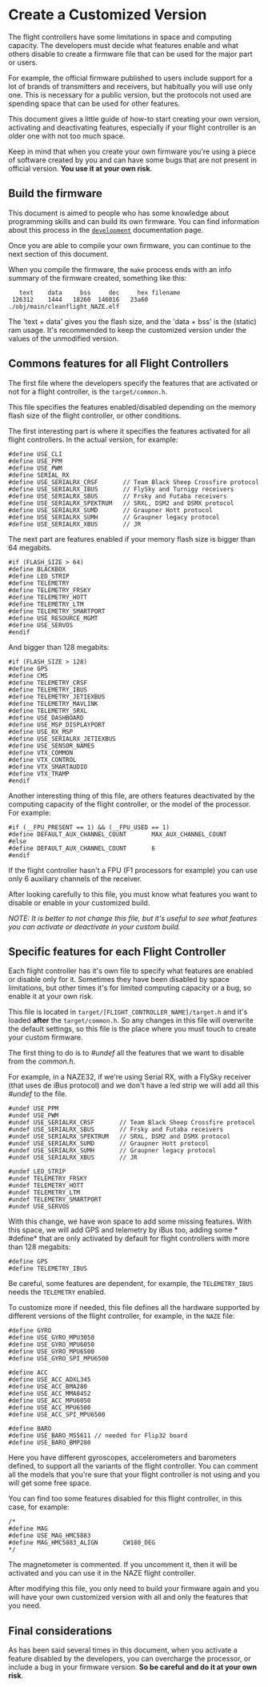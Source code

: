 # Create a Customized Version

The flight controllers have some limitations in space and computing capacity. The developers must decide what features enable and what others disable to create a firmware file that can be used for the major part or users.

For example, the official firmware published to users include support for a lot of brands of transmitters and receivers, but habitually you will use only one. This is necessary for a public version, but the protocols not used are spending space that can be used for other features.

This document gives a little guide of how-to start creating your own version, activating and deactivating features, especially if your flight controller is an older one with not too much space.

Keep in mind that when you create your own firmware you're using a piece of software created by you and can have some bugs that are not present in official version. **You use it at your own risk**.

## Build the firmware

This document is aimed to people who has some knowledge about programming skills and can build its own firmware. You can find information about this process in the [`development`](development/) documentation page.

Once you are able to compile your own firmware, you can continue to the next section of this document.

When you compile the firmware, the `make` process ends with an info summary of the firmware created, something like this:
```
   text    data     bss     dec     hex filename
 126312    1444   18260  146016   23a60 ./obj/main/cleanflight_NAZE.elf
```

The 'text + data' gives you the flash size, and the 'data + bss' is the (static) ram usage. It's recommended to keep the customized version under the values of the unmodified version.

## Commons features for all Flight Controllers

The first file where the developers specify the features that are activated or not for a flight controller, is the `target/common.h`.

This file specifies the features enabled/disabled depending on the memory flash size of the flight controller, or other conditions.

The first interesting part is where it specifies the features activated for all flight controllers. In the actual version, for example:
```
#define USE_CLI
#define USE_PPM
#define USE_PWM
#define SERIAL_RX
#define USE_SERIALRX_CRSF       // Team Black Sheep Crossfire protocol
#define USE_SERIALRX_IBUS       // FlySky and Turnigy receivers
#define USE_SERIALRX_SBUS       // Frsky and Futaba receivers
#define USE_SERIALRX_SPEKTRUM   // SRXL, DSM2 and DSMX protocol
#define USE_SERIALRX_SUMD       // Graupner Hott protocol
#define USE_SERIALRX_SUMH       // Graupner legacy protocol
#define USE_SERIALRX_XBUS       // JR
```

The next part are features enabled if your memory flash size is bigger than 64 megabits.
```
#if (FLASH_SIZE > 64)
#define BLACKBOX
#define LED_STRIP
#define TELEMETRY
#define TELEMETRY_FRSKY
#define TELEMETRY_HOTT
#define TELEMETRY_LTM
#define TELEMETRY_SMARTPORT
#define USE_RESOURCE_MGMT
#define USE_SERVOS
#endif
```

And bigger than 128 megabits:
```
#if (FLASH_SIZE > 128)
#define GPS
#define CMS
#define TELEMETRY_CRSF
#define TELEMETRY_IBUS
#define TELEMETRY_JETIEXBUS
#define TELEMETRY_MAVLINK
#define TELEMETRY_SRXL
#define USE_DASHBOARD
#define USE_MSP_DISPLAYPORT
#define USE_RX_MSP
#define USE_SERIALRX_JETIEXBUS
#define USE_SENSOR_NAMES
#define VTX_COMMON
#define VTX_CONTROL
#define VTX_SMARTAUDIO
#define VTX_TRAMP
#endif
```

Another interesting thing of this file, are others features deactivated by the computing capacity of the flight controller, or the model of the processor. For example:
```
#if (__FPU_PRESENT == 1) && (__FPU_USED == 1)
#define DEFAULT_AUX_CHANNEL_COUNT       MAX_AUX_CHANNEL_COUNT
#else
#define DEFAULT_AUX_CHANNEL_COUNT       6
#endif
```
If the flight controller hasn't a FPU (F1 processors for example) you can use only 6 auxiliary channels of the receiver.

After looking carefully to this file, you must know what features you want to disable or enable in your customized build.

*NOTE: It is better to not change this file, but it's useful to see what features you can activate or deactivate in your custom build.*

## Specific features for each Flight Controller

Each flight controller has it's own file to specify what features are enabled or disable only for it. Sometimes they have been disabled by space limitations, but other times it's for limited computing capacity or a bug, so enable it at your own risk. 

This file is located in `target/[FLIGHT_CONTROLLER_NAME]/target.h` and it's loaded **after** the `target/common.h`. So any changes in this file will overwrite the default settings, so this file is the place where you must touch to create your custom firmware.

The first thing to do is to *#undef* all the features that we want to disable from the *common.h*. 

For example, in a NAZE32, if we're using Serial RX, with a FlySky receiver (that uses de iBus protocol) and we don't have a led strip we will add all this *#undef* to the file.

```
#undef USE_PPM
#undef USE_PWM
#undef USE_SERIALRX_CRSF       // Team Black Sheep Crossfire protocol
#undef USE_SERIALRX_SBUS       // Frsky and Futaba receivers
#undef USE_SERIALRX_SPEKTRUM   // SRXL, DSM2 and DSMX protocol
#undef USE_SERIALRX_SUMD       // Graupner Hott protocol
#undef USE_SERIALRX_SUMH       // Graupner legacy protocol
#undef USE_SERIALRX_XBUS       // JR

#undef LED_STRIP
#undef TELEMETRY_FRSKY
#undef TELEMETRY_HOTT
#undef TELEMETRY_LTM
#undef TELEMETRY_SMARTPORT
#undef USE_SERVOS
```

With this change, we have won space to add some missing features. With this space, we will add GPS and telemetry by iBus too, adding some * #define* that are only activated by default for flight controllers with more than 128 megabits:
```
#define GPS
#define TELEMETRY_IBUS
```

Be careful, some features are dependent, for example, the `TELEMETRY_IBUS` needs the `TELEMETRY` enabled.

To customize more if needed, this file defines all the hardware supported by different versions of the flight controller, for example, in the `NAZE` file:
```
#define GYRO
#define USE_GYRO_MPU3050
#define USE_GYRO_MPU6050
#define USE_GYRO_MPU6500
#define USE_GYRO_SPI_MPU6500

#define ACC
#define USE_ACC_ADXL345
#define USE_ACC_BMA280
#define USE_ACC_MMA8452
#define USE_ACC_MPU6050
#define USE_ACC_MPU6500
#define USE_ACC_SPI_MPU6500

#define BARO
#define USE_BARO_MS5611 // needed for Flip32 board
#define USE_BARO_BMP280
```
Here you have different gyroscopes, accelerometers and barometers defined, to support all the variants of the flight controller. You can comment all the models that you're sure that your flight controller is not using and you will get some free space.

You can find too some features disabled for this flight controller, in this case, for example:
```
/*
#define MAG
#define USE_MAG_HMC5883
#define MAG_HMC5883_ALIGN       CW180_DEG
*/
```

The magnetometer is commented.  If you uncomment it, then it will be activated and you can use it in the NAZE flight controller.

After modifying this file, you only need to build your firmware again and you will have your own customized version with all and only the features that you need.

## Final considerations

As has been said several times in this document, when you activate a feature disabled by the developers, you can overcharge the processor, or include a bug in your firmware version. **So be careful and do it at your own risk**.